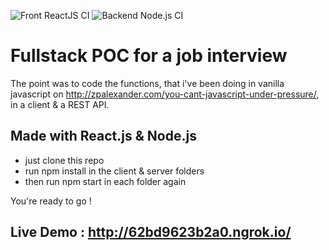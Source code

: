 ![Front ReactJS CI](https://github.com/zeley93/FullStackMasteosTest/workflows/Front%20ReactJS%20CI/badge.svg?branch=main)
![Backend Node.js CI](https://github.com/zeley93/FullStackMasteosTest/workflows/Backend%20Node.js%20CI/badge.svg)

# Fullstack POC for a job interview

The point was to code the functions, that i've been doing in vanilla javascript on http://zpalexander.com/you-cant-javascript-under-pressure/, in a client & a REST API.

## Made with **React.js** & **Node.js**


- just clone this repo
- run npm install in the client & server folders
- then run npm start in each folder again

You're ready to go !

## Live Demo : http://62bd9623b2a0.ngrok.io/
